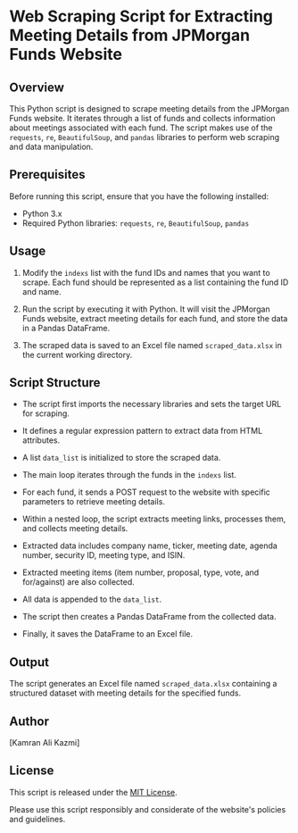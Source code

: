 # Web Scraping Script for Extracting Meeting Details from JPMorgan Funds Website

## Overview
This Python script is designed to scrape meeting details from the JPMorgan Funds website. It iterates through a list of funds and collects information about meetings associated with each fund. The script makes use of the `requests`, `re`, `BeautifulSoup`, and `pandas` libraries to perform web scraping and data manipulation.

## Prerequisites
Before running this script, ensure that you have the following installed:

- Python 3.x
- Required Python libraries: `requests`, `re`, `BeautifulSoup`, `pandas`

## Usage
1. Modify the `indexs` list with the fund IDs and names that you want to scrape. Each fund should be represented as a list containing the fund ID and name.

2. Run the script by executing it with Python. It will visit the JPMorgan Funds website, extract meeting details for each fund, and store the data in a Pandas DataFrame.

3. The scraped data is saved to an Excel file named `scraped_data.xlsx` in the current working directory.

## Script Structure
- The script first imports the necessary libraries and sets the target URL for scraping.
- It defines a regular expression pattern to extract data from HTML attributes.
- A list `data_list` is initialized to store the scraped data.

- The main loop iterates through the funds in the `indexs` list.
- For each fund, it sends a POST request to the website with specific parameters to retrieve meeting details.
- Within a nested loop, the script extracts meeting links, processes them, and collects meeting details.
- Extracted data includes company name, ticker, meeting date, agenda number, security ID, meeting type, and ISIN.
- Extracted meeting items (item number, proposal, type, vote, and for/against) are also collected.
- All data is appended to the `data_list`.

- The script then creates a Pandas DataFrame from the collected data.
- Finally, it saves the DataFrame to an Excel file.

## Output
The script generates an Excel file named `scraped_data.xlsx` containing a structured dataset with meeting details for the specified funds.

## Author
[Kamran Ali Kazmi]

## License
This script is released under the [MIT License](LICENSE).

Please use this script responsibly and considerate of the website's policies and guidelines.